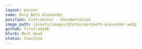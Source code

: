 ```yaml
---
layout: person
name: Mary Beth Alexander
position: Contributor - Documentation
image_path: /assets/images/photos/marybeth-alexander.webp
github: firstladymb
blurb: Mesh Head
status: Inactive
---
```

